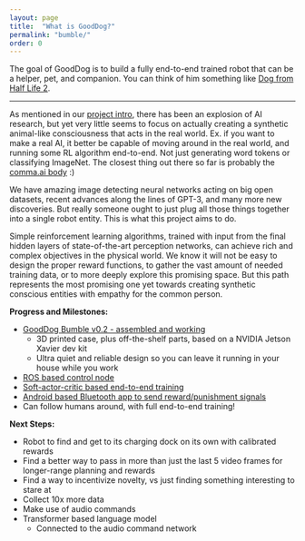 ```yaml
---
layout: page
title:  "What is GoodDog?"
permalink: "bumble/"
order: 0
---
```



The goal of GoodDog is to build a fully end-to-end trained robot that can be a helper, pet, and companion.
You can think of him something like [Dog from Half Life 2](https://half-life.fandom.com/wiki/Dog).

---

As mentioned in our [project intro](https://www.gooddog.ai//update/project-intro.html]), there has been an explosion
of AI research, but yet very little seems to focus on actually creating a synthetic animal-like consciousness
that acts in the real world. Ex. if you want to make a real AI, it better be capable of moving around in the real
world, and running some RL algorithm end-to-end. Not just generating word tokens or classifying ImageNet. The
closest thing out there so far is probably the [comma.ai body](https://comma.ai/shop/products/comma-body) :)

We have amazing image detecting neural networks acting on
big open datasets, recent advances along the lines of GPT-3, and many more new discoveries. But really someone ought to just
plug all those things together into a single robot entity. This is what this project aims to do.

Simple reinforcement learning algorithms, trained with input from the final hidden
layers of state-of-the-art perception networks, can achieve rich and complex objectives in the 
physical world. We know it will not be easy to design the proper reward functions, to gather the
vast amount of needed training data, or to more deeply explore this promising space.
But this path represents the most promising one yet towards creating synthetic conscious entities with empathy for the common person.

**Progress and Milestones:**
 - [GoodDog Bumble v0.2 - assembled and working](https://github.com/GoodDogAI/bumble-hardware) 
   - 3D printed case, plus off-the-shelf parts, based on a NVIDIA Jetson Xavier dev kit
   - Ultra quiet and reliable design so you can leave it running in your house while you work
 - [ROS based control node](https://github.com/GoodDogAI/bumble)
 - [Soft-actor-critic based end-to-end training](https://github.com/GoodDogAI/rossac)
 - [Android based Bluetooth app to send reward/punishment signals](https://github.com/GoodDogAI/rewardapp)
 - Can follow humans around, with full end-to-end training!

**Next Steps:**
 - Robot to find and get to its charging dock on its own with calibrated rewards
 - Find a better way to pass in more than just the last 5 video frames for longer-range planning and rewards
 - Find a way to incentivize novelty, vs just finding something interesting to stare at
 - Collect 10x more data
 - Make use of audio commands
 - Transformer based language model
   - Connected to the audio command network

